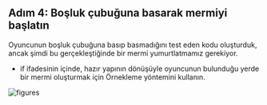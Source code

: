 ## Adım 4: Boşluk çubuğuna basarak mermiyi başlatın

Oyuncunun boşluk çubuğuna basıp basmadığını test eden kodu oluşturduk, ancak şimdi bu gerçekleştiğinde bir mermi yumurtlatmamız gerekiyor.

- if ifadesinin içinde, hazır yapının dönüşüyle oyuncunun bulunduğu yerde bir mermi oluşturmak için Örnekleme yöntemini kullanın.

![figures]()







